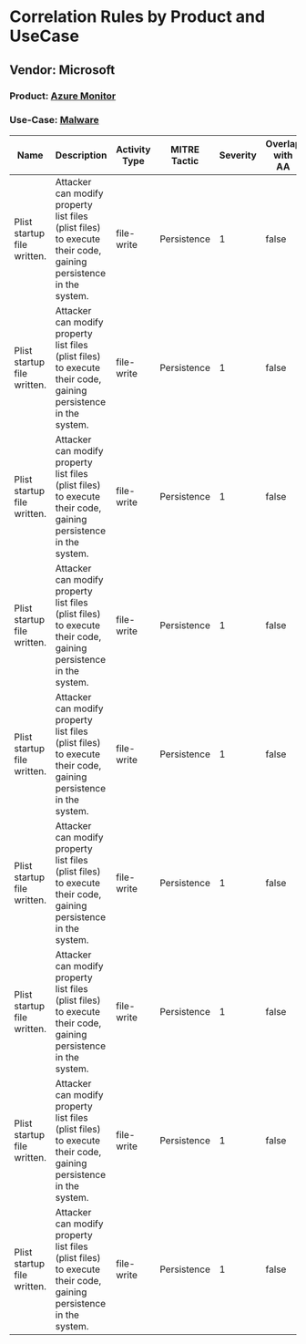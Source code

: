 Correlation Rules by Product and UseCase
========================================
Vendor: Microsoft
-----------------
### Product: [Azure Monitor](../ds_microsoft_azure_monitor.md)
### Use-Case: [Malware](../../../../UseCases/uc_malware.md)

| Name    | Description    | Activity Type | MITRE Tactic | Severity | Overlap with AA |
| ---- | ---- | ---- | ---- | -------- | ---- |
| Plist startup file written. | Attacker can modify property list files (plist files) to execute their code, gaining persistence in the system. | file-write    | Persistence  | 1        | false    |
| Plist startup file written. | Attacker can modify property list files (plist files) to execute their code, gaining persistence in the system. | file-write    | Persistence  | 1        | false    |
| Plist startup file written. | Attacker can modify property list files (plist files) to execute their code, gaining persistence in the system. | file-write    | Persistence  | 1        | false    |
| Plist startup file written. | Attacker can modify property list files (plist files) to execute their code, gaining persistence in the system. | file-write    | Persistence  | 1        | false    |
| Plist startup file written. | Attacker can modify property list files (plist files) to execute their code, gaining persistence in the system. | file-write    | Persistence  | 1        | false    |
| Plist startup file written. | Attacker can modify property list files (plist files) to execute their code, gaining persistence in the system. | file-write    | Persistence  | 1        | false    |
| Plist startup file written. | Attacker can modify property list files (plist files) to execute their code, gaining persistence in the system. | file-write    | Persistence  | 1        | false    |
| Plist startup file written. | Attacker can modify property list files (plist files) to execute their code, gaining persistence in the system. | file-write    | Persistence  | 1        | false    |
| Plist startup file written. | Attacker can modify property list files (plist files) to execute their code, gaining persistence in the system. | file-write    | Persistence  | 1        | false    |